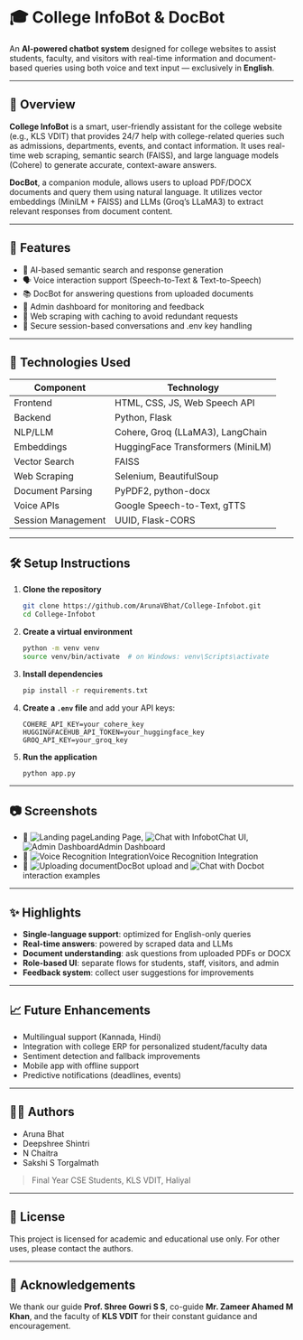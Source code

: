 
# 🎓 College InfoBot & DocBot

An **AI-powered chatbot system** designed for college websites to assist students, faculty, and visitors with real-time information and document-based queries using both voice and text input — exclusively in **English**.

---

## 🚀 Overview

**College InfoBot** is a smart, user-friendly assistant for the college website (e.g., KLS VDIT) that provides 24/7 help with college-related queries such as admissions, departments, events, and contact information. It uses real-time web scraping, semantic search (FAISS), and large language models (Cohere) to generate accurate, context-aware answers.

**DocBot**, a companion module, allows users to upload PDF/DOCX documents and query them using natural language. It utilizes vector embeddings (MiniLM + FAISS) and LLMs (Groq’s LLaMA3) to extract relevant responses from document content.

---

## 🧠 Features

- 🔎 AI-based semantic search and response generation
- 🗣️ Voice interaction support (Speech-to-Text & Text-to-Speech)
- 📚 DocBot for answering questions from uploaded documents
- 🧾 Admin dashboard for monitoring and feedback
- 📄 Web scraping with caching to avoid redundant requests
- 🔐 Secure session-based conversations and .env key handling

---

## 📌 Technologies Used

| Component           | Technology |
|---------------------|------------|
| Frontend            | HTML, CSS, JS, Web Speech API |
| Backend             | Python, Flask |
| NLP/LLM             | Cohere, Groq (LLaMA3), LangChain |
| Embeddings          | HuggingFace Transformers (MiniLM) |
| Vector Search       | FAISS |
| Web Scraping        | Selenium, BeautifulSoup |
| Document Parsing    | PyPDF2, python-docx |
| Voice APIs          | Google Speech-to-Text, gTTS |
| Session Management  | UUID, Flask-CORS |

---

## 🛠 Setup Instructions

1. **Clone the repository**
   ```bash
   git clone https://github.com/ArunaVBhat/College-Infobot.git
   cd College-Infobot
   ```

2. **Create a virtual environment**
   ```bash
   python -m venv venv
   source venv/bin/activate  # on Windows: venv\Scripts\activate
   ```

3. **Install dependencies**
   ```bash
   pip install -r requirements.txt
   ```

4. **Create a `.env` file** and add your API keys:
   ```
   COHERE_API_KEY=your_cohere_key
   HUGGINGFACEHUB_API_TOKEN=your_huggingface_key
   GROQ_API_KEY=your_groq_key
   ```

5. **Run the application**
   ```bash
   python app.py
   ```

---


## 📷 Screenshots

- 🎯 ![Landing page](image.png)Landing Page, ![Chat with Infobot](image-1.png)Chat UI, ![Admin Dashboard](image-2.png)Admin Dashboard
- 🎤 ![Voice Recognition Integration](image-3.png)Voice Recognition Integration
- 📑 ![Uploading document](image-4.png)DocBot upload and ![Chat with Docbot](image-5.png)interaction examples

---
## ✨ Highlights

- **Single-language support**: optimized for English-only queries
- **Real-time answers**: powered by scraped data and LLMs
- **Document understanding**: ask questions from uploaded PDFs or DOCX
- **Role-based UI**: separate flows for students, staff, visitors, and admin
- **Feedback system**: collect user suggestions for improvements

---

## 📈 Future Enhancements

- Multilingual support (Kannada, Hindi)
- Integration with college ERP for personalized student/faculty data
- Sentiment detection and fallback improvements
- Mobile app with offline support
- Predictive notifications (deadlines, events)

---

## 👨‍💻 Authors

- Aruna Bhat 
- Deepshree Shintri
- N Chaitra
- Sakshi S Torgalmath

> Final Year CSE Students, KLS VDIT, Haliyal

---

## 📜 License

This project is licensed for academic and educational use only. For other uses, please contact the authors.

---

## 🙏 Acknowledgements

We thank our guide **Prof. Shree Gowri S S**, co-guide **Mr. Zameer Ahamed M Khan**, and the faculty of **KLS VDIT** for their constant guidance and encouragement.
